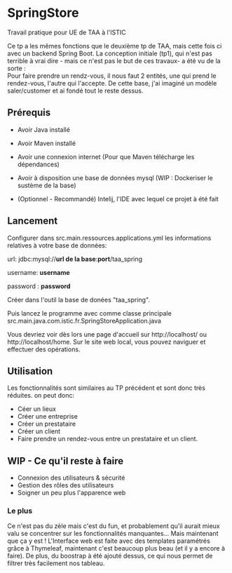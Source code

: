 # SpringStore

Travail pratique pour UE de TAA à l'ISTIC

Ce tp a les mêmes fonctions que le deuxième tp de TAA, mais cette fois ci avec un backend Spring Boot.
La conception initiale (tp1), qui n'est pas terrible à vrai dire - mais ce n'est pas le but de ces travaux- a été vu de la sorte :
<br> Pour faire prendre un rendz-vous, il nous faut 2 entités, une qui prend le rendez-vous, l'autre qui l'accepte. De  cette base,
j'ai imaginé un modèle saler/customer et ai fondé tout le reste dessus.

## Prérequis
- Avoir Java installé
- Avoir Maven installé
- Avoir une connexion internet (Pour que Maven télécharge les dépendances)
- Avoir à disposition une base de données mysql (WIP : Dockeriser le sustème de la base)

- (Optionnel - Recommandé) Intelij, l'IDE avec lequel ce projet à été fait

## Lancement
Configurer dans src.main.ressources.applications.yml les informations relatives à votre base de données:

url: jdbc:mysql://**url de la base**:**port**/taa_spring

username: **username**

password : **password**

Créer dans l'outil la base de donées "taa_spring".

Puis lancez le programme avec comme classe principale src.main.java.com.istic.fr.SpringStoreApplication.java

Vous devriez voir dès lors une page d'accueil sur http://localhost/ ou http://localhost/home. Sur le site web local, vous pouvez naviguer et effectuer des opérations.

## Utilisation

Les fonctionnalités sont similaires au TP précédent et sont donc très réduites. on peut donc:

- Céer un lieux
- Créer une entreprise
- Créer un prestataire
- Créer un client
- Faire prendre un rendez-vous entre un prestataire et un client.

## WIP - Ce qu'il reste à faire

- Connexion des utilisateurs & sécurité
- Gestion des rôles des utilisateurs
- Soigner un peu plus l'apparence web

### Le plus

Ce n'est pas du zèle mais c'est du fun, et probablement qu'il aurait mieux valu se concentrer sur les fonctionnalités manquantes... Mais maintenant que ça y est !
L'Interface web est faite avec des templates paramétrés grâce à Thymeleaf, maintenant c'est beaucoup plus beau (et il y a encore à faire).
De plus, du boostrap à été ajouté dessus, ce qui nous permet de filtrer très facilement nos tableau.
